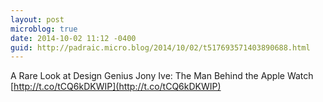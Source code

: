 ```yaml
---
layout: post
microblog: true
date: 2014-10-02 11:12 -0400
guid: http://padraic.micro.blog/2014/10/02/t517693571403890688.html
---
```

A Rare Look at Design Genius Jony Ive: The Man Behind the Apple Watch [http://t.co/tCQ6kDKWIP](http://t.co/tCQ6kDKWIP)
